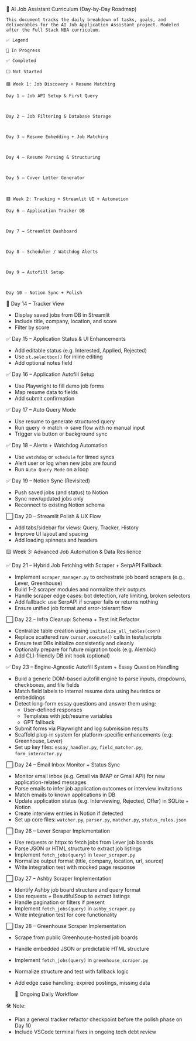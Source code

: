 📅 AI Job Assistant Curriculum (Day-by-Day Roadmap)

    This document tracks the daily breakdown of tasks, goals, and deliverables for the AI Job Application Assistant project. Modeled after the Full Stack NBA curriculum.

    ✅ Legend

    🔄 In Progress

    ✅ Completed

    ⬜️ Not Started

    🟩 Week 1: Job Discovery + Resume Matching

    Day 1 – Job API Setup & First Query



    Day 2 – Job Filtering & Database Storage



    Day 3 – Resume Embedding + Job Matching



    Day 4 – Resume Parsing & Structuring



    Day 5 – Cover Letter Generator



    🟥 Week 2: Tracking + Streamlit UI + Automation

    Day 6 – Application Tracker DB



    Day 7 – Streamlit Dashboard



    Day 8 – Scheduler / Watchdog Alerts



    Day 9 – Autofill Setup



    Day 10 – Notion Sync + Polish

🔄 Day 14 – Tracker View

- Display saved jobs from DB in Streamlit
- Include title, company, location, and score
- Filter by score

✅ Day 15 – Application Status & UI Enhancements

- Add editable status (e.g. Interested, Applied, Rejected)
- Use `st.selectbox()` for inline editing
- Add optional notes field

✅ Day 16 – Application Autofill Setup

- Use Playwright to fill demo job forms
- Map resume data to fields
- Add submit confirmation

✅ Day 17 – Auto Query Mode

- Use resume to generate structured query
- Run query → match → save flow with no manual input
- Trigger via button or background sync

✅ Day 18 – Alerts + Watchdog Automation

- Use `watchdog` or `schedule` for timed syncs
- Alert user or log when new jobs are found
- Run `Auto Query Mode` on a loop

✅ Day 19 – Notion Sync (Revisited)

- Push saved jobs (and status) to Notion
- Sync new/updated jobs only
- Reconnect to existing Notion schema

⬜️ Day 20 – Streamlit Polish & UX Flow

- Add tabs/sidebar for views: Query, Tracker, History
- Improve UI layout and spacing
- Add loading spinners and headers

🟨 Week 3: Advanced Job Automation & Data Resilience

✅ Day 21 – Hybrid Job Fetching with Scraper + SerpAPI Fallback

- Implement `scraper_manager.py` to orchestrate job board scrapers (e.g., Lever, Greenhouse)
- Build 1–2 scraper modules and normalize their outputs
- Handle scraper edge cases: bot detection, rate limiting, broken selectors
- Add fallback: use SerpAPI if scraper fails or returns nothing
- Ensure unified job format and error-tolerant flow

⬜️ Day 22 – Infra Cleanup: Schema + Test Init Refactor

- Centralize table creation using `initialize_all_tables(conn)`
- Replace scattered raw `cursor.execute()` calls in tests/scripts
- Ensure test DBs initialize consistently and cleanly
- Optionally prepare for future migration tools (e.g. Alembic)
- Add CLI-friendly DB init hook (optional)

✅ Day 23 – Engine-Agnostic Autofill System + Essay Question Handling

- Build a generic DOM-based autofill engine to parse inputs, dropdowns, checkboxes, and file fields
- Match field labels to internal resume data using heuristics or embeddings
- Detect long-form essay questions and answer them using:
  - User-defined responses
  - Templates with job/resume variables
  - GPT fallback
- Submit forms via Playwright and log submission results
- Scaffold plug-in system for platform-specific enhancements (e.g. Greenhouse, Lever)
- Set up key files: `essay_handler.py`, `field_matcher.py`, `form_interactor.py`

⬜️ Day 24 – Email Inbox Monitor + Status Sync

- Monitor email inbox (e.g. Gmail via IMAP or Gmail API) for new application-related messages
- Parse emails to infer job application outcomes or interview invitations
- Match emails to known applications in DB
- Update application status (e.g. Interviewing, Rejected, Offer) in SQLite + Notion
- Create interview entries in Notion if detected
- Set up core files: `watcher.py`, `parser.py`, `matcher.py`, `status_rules.json`

⬜️ Day 26 – Lever Scraper Implementation

- Use requests or httpx to fetch jobs from Lever job boards
- Parse JSON or HTML structure to extract job listings
- Implement `fetch_jobs(query)` in `lever_scraper.py`
- Normalize output format (title, company, location, url, source)
- Write integration test with mocked page response


⬜️ Day 27 – Ashby Scraper Implementation

- Identify Ashby job board structure and query format
- Use requests + BeautifulSoup to extract listings
- Handle pagination or filters if present
- Implement `fetch_jobs(query)` in `ashby_scraper.py`
- Write integration test for core functionality


⬜️ Day 28 – Greenhouse Scraper Implementation

- Scrape from public Greenhouse-hosted job boards
- Handle embedded JSON or predictable HTML structure
- Implement `fetch_jobs(query)` in `greenhouse_scraper.py`
- Normalize structure and test with fallback logic
- Add edge case handling: expired postings, missing data


  🔁 Ongoing Daily Workflow

🛠️ Note:

- Plan a general tracker refactor checkpoint before the polish phase on Day 10
- Include VSCode terminal fixes in ongoing tech debt review
